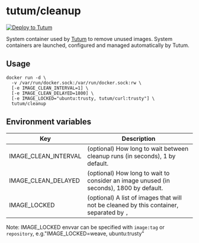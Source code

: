 tutum/cleanup
=============

[![Deploy to Tutum](https://s.tutum.co/deploy-to-tutum.svg)](https://dashboard.tutum.co/stack/deploy/)

System container used by [Tutum](http://www.tutum.co/) to remove unused images. System containers are launched, configured and managed automatically by Tutum.

## Usage


    docker run -d \
      -v /var/run/docker.sock:/var/run/docker.sock:rw \
      [-e IMAGE_CLEAN_INTERVAL=1] \
      [-e IMAGE_CLEAN_DELAYED=1800] \
      [-e IMAGE_LOCKED="ubuntu:trusty, tutum/curl:trusty"] \
      tutum/cleanup



## Environment variables

Key | Description
----|------------
IMAGE_CLEAN_INTERVAL | (optional) How long to wait between cleanup runs (in seconds), 1 by default.
IMAGE_CLEAN_DELAYED | (optional) How long to wait to consider an image unused (in seconds), 1800 by default.
IMAGE_LOCKED | (optional) A list of images that will not be cleaned by this container, separated by `,`

Note: IMAGE_LOCKED envvar can be specified with `image:tag` or `repository`, e.g."IMAGE_LOCKED=weave, ubuntu:trusty"


